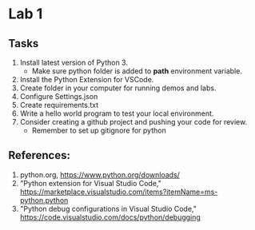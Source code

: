 # Lab 1

## Tasks

1. Install latest version of Python 3.
    - Make sure python folder is added to **path** environment variable.
1. Install the Python Extension for VSCode.
1. Create folder in your computer for running demos and labs.
1. Configure Settings.json
1. Create requirements.txt
1. Write a hello world program to test your local environment.
1. Consider creating a github project and pushing your code for review.
    - Remember to set up gitignore for python

## References:

1. python.org, https://www.python.org/downloads/
1. "Python extension for Visual Studio Code," https://marketplace.visualstudio.com/items?itemName=ms-python.python
1. "Python debug configurations in Visual Studio Code," https://code.visualstudio.com/docs/python/debugging
